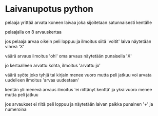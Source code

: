 # Laivanupotus python
pelaaja yrittää arvata koneen laivaa joka sijoitetaan satunnaisesti kentälle

pelaajalla on 8 arvauskertaa

jos pelaaja arvaa oikein peli loppuu ja ilmoitus siitä 'voitit' laiva näytetään vihreä 'X' 

väärä arvaus ilmoitus 'ohi' oma arvaus näytetään punaisella 'X'

jo kertaalleen arvattu kohta, ilmoitus 'arvattu jo'

väärä syöte joko tyhjä tai kirjain menee vuoro mutta peli jatkuu voi arvata uudelleen ilmoitus 'arvaa uudestaan'

kentän yli menevä arvaus ilmoitus 'ei riittänyt kenttä' ja yksi vuoro menee mutta peli jatkuu

jos arvaukset ei riitä peli loppuu ja näytetään laivan paikka punainen '+' ja numeroina 


